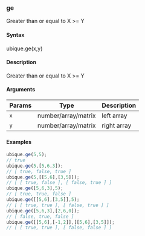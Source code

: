 ### ge

Greater than or equal to X >= Y


#### Syntax

ubique.ge(x,y)


#### Description

Greater than or equal to X >= Y  



#### Arguments

|Params|Type|Description
|---------|----|-----------
|`x` | number/array/matrix | left array
|`y` | number/array/matrix | right array


#### Examples

```js
ubique.ge(5,5);
// true
ubique.ge(5,[5,6,3]);
// [ true, false, true ]
ubique.ge(5,[[5,6],[3,5]]);
// [ [ true, false ], [ false, true ] ]
ubique.ge([5,6,3],5);
// [ true, true, false ]
ubique.ge([[5,6],[3,5]],5);
// [ [ true, true ], [ false, true ] ]
ubique.ge([5,6,3],[2,6,0]);
// [ false, true, false ]
ubique.ge([[5,6],[-1,2]],[[5,6],[3,5]]);
// [ [ true, true ], [ false, false ] ]
```

